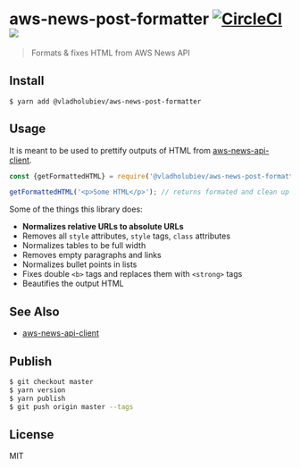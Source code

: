 # aws-news-post-formatter [![CircleCI](https://circleci.com/gh/vladgolubev/aws-news-post-formatter/tree/master.svg?style=svg)](https://circleci.com/gh/shelfio/aws-news-post-formatter/tree/master)![](https://img.shields.io/badge/code_style-prettier-ff69b4.svg)

> Formats & fixes HTML from AWS News API

## Install

```
$ yarn add @vladholubiev/aws-news-post-formatter
```

## Usage

It is meant to be used to prettify outputs of HTML from [aws-news-api-client](https://github.com/vladgolubev/aws-news-api-client).

```js
const {getFormattedHTML} = require('@vladholubiev/aws-news-post-formatter');

getFormattedHTML('<p>Some HTML</p>'); // returns formated and clean up HTML
```

Some of the things this library does:

- **Normalizes relative URLs to absolute URLs**
- Removes all `style` attributes, `style` tags, `class` attributes
- Normalizes tables to be full width
- Removes empty paragraphs and links
- Normalizes bullet points in lists
- Fixes double `<b>` tags and replaces them with `<strong>` tags
- Beautifies the output HTML

## See Also

- [aws-news-api-client](https://github.com/vladgolubev/aws-news-api-client)

## Publish

```sh
$ git checkout master
$ yarn version
$ yarn publish
$ git push origin master --tags
```

## License

MIT
